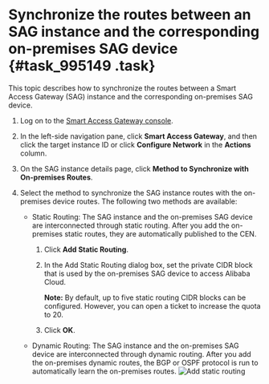 # Synchronize the routes between an SAG instance and the corresponding on-premises SAG device {#task_995149 .task}

This topic describes how to synchronize the routes between a Smart Access Gateway \(SAG\) instance and the corresponding on-premises SAG device.

1.  Log on to the [Smart Access Gateway console](https://smartag.console.aliyun.com).
2.  In the left-side navigation pane, click **Smart Access Gateway**, and then click the target instance ID or click **Configure Network** in the **Actions** column.
3.  On the SAG instance details page, click **Method to Synchronize with On-premises Routes**.
4.  Select the method to synchronize the SAG instance routes with the on-premises device routes. The following two methods are available:

    -   Static Routing: The SAG instance and the on-premises SAG device are interconnected through static routing. After you add the on-premises static routes, they are automatically published to the CEN.
        1.  Click **Add Static Routing**.
        2.  In the Add Static Routing dialog box, set the private CIDR block that is used by the on-premises SAG device to access Alibaba Cloud.

            **Note:** By default, up to five static routing CIDR blocks can be configured. However, you can open a ticket to increase the quota to 20.

        3.  Click **OK**.
    -   Dynamic Routing: The SAG instance and the on-premises SAG device are interconnected through dynamic routing. After you add the on-premises dynamic routes, the BGP or OSPF protocol is run to automatically learn the on-premises routes.
    ![Add static routing](http://static-aliyun-doc.oss-cn-hangzhou.aliyuncs.com/assets/img/803490/156571136351648_en-US.png)


